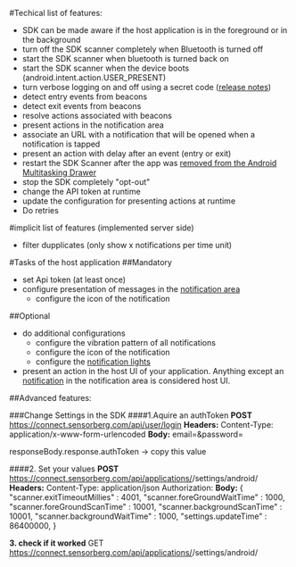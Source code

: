 #Techical list of features:

* SDK can be made aware if the host application is in the foreground or in the background
* turn off the SDK scanner completely when Bluetooth is turned off
* start the SDK scanner when bluetooth is turned back on
* start the SDK scanner when the device boots (android.intent.action.USER_PRESENT)
* turn verbose logging on and off using a secret code ([release notes](https://github.com/sensorberg-dev/android-sdk/releases/tag/v0.8.4))
* detect entry events from beacons
* detect exit events from beacons
* resolve actions associated with beacons
* present actions in the notification area
* associate an URL with a notification that will be opened when a notification is tapped
* present an action with delay after an event (entry or exit)
* restart the SDK Scanner after the app was [removed from the Android Multitasking Drawer](http://lifehacker.com/what-happens-when-you-remove-an-app-from-androids-mult-1179868228)
* stop the SDK completely "opt-out"
* change the API token at runtime
* update the configuration for presenting actions at runtime
* Do retries

#implicit list of features (implemented server side)
* filter dupplicates (only show x notifications per time unit)


#Tasks of the host application
##Mandatory
* set Api token (at least once)
* configure presentation of messages in the [notification area](http://developer.android.com/guide/topics/ui/notifiers/notifications.html)
	* configure the icon of the notification



##Optional
* do additional configurations	
    * configure the vibration pattern of all notifications
	* configure the icon of the notification
	* configure the [notification lights](http://developer.android.com/reference/android/app/Notification.Builder.html#setLights(int,%20int,%20int))
* present an action in the host UI of your application. Anything except an [notification](http://developer.android.com/guide/topics/ui/notifiers/notifications.html) in the notification area is considered host UI.


##Advanced features:

###Change Settings in the SDK
####1.Aquire an authToken
**POST** https://connect.sensorberg.com/api/user/login
**Headers:**
Content-Type: application/x-www-form-urlencoded
**Body:**
email=<email>&password=<password>

responseBody.response.authToken -> copy this value

####2. Set your values
**POST** https://connect.sensorberg.com/api/applications/<API-TOKEN>/settings/android/
**Headers:**
Content-Type: application/json
Authorization: <Auth-Token-FromLogin>
**Body:**
{
	"scanner.exitTimeoutMillies" 		:  4001,
	"scanner.foreGroundWaitTime" 	: 1000,
	"scanner.foreGroundScanTime" 	: 10001,
	"scanner.backgroundScanTime" 	: 10001,
	"scanner.backgroundWaitTime" 	: 1000,
	"settings.updateTime" 			: 86400000, 
}

**3. check if it worked**
GET https://connect.sensorberg.com/api/applications/<API-TOKEN>/settings/android/

